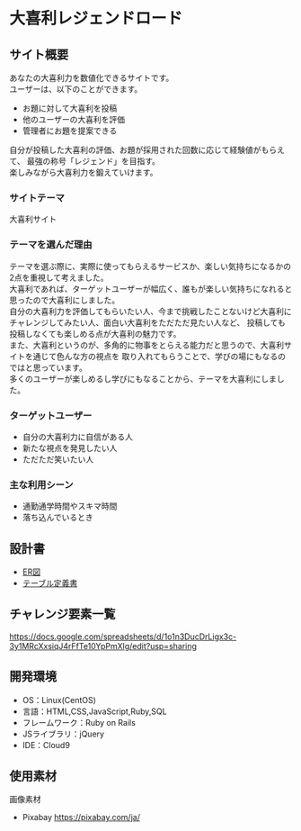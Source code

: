 # 大喜利レジェンドロード

## サイト概要
あなたの大喜利力を数値化できるサイトです。  
ユーザーは、以下のことができます。
* お題に対して大喜利を投稿
* 他のユーザーの大喜利を評価
* 管理者にお題を提案できる

自分が投稿した大喜利の評価、お題が採用された回数に応じて経験値がもらえて、
最強の称号「レジェンド」を目指す。  
楽しみながら大喜利力を鍛えていけます。

### サイトテーマ
大喜利サイト

### テーマを選んだ理由
テーマを選ぶ際に、実際に使ってもらえるサービスか、楽しい気持ちになるかの2点を重視して考えました。  
大喜利であれば、ターゲットユーザーが幅広く、誰もが楽しい気持ちになれると思ったので大喜利にしました。  
自分の大喜利力を評価してもらいたい人、今まで挑戦したことないけど大喜利にチャレンジしてみたい人、面白い大喜利をただただ見たい人など、
投稿しても投稿しなくても楽しめる点が大喜利の魅力です。  
また、大喜利というのが、多角的に物事をとらえる能力だと思うので、大喜利サイトを通じて色んな方の視点を
取り入れてもらうことで、学びの場にもなるのではと思っています。  
多くのユーザーが楽しめるし学びにもなることから、テーマを大喜利にしました。

### ターゲットユーザー
* 自分の大喜利力に自信がある人
* 新たな視点を発見したい人
* ただただ笑いたい人

### 主な利用シーン
* 通勤通学時間やスキマ時間
* 落ち込んでいるとき

## 設計書
* [ER図](https://drive.google.com/file/d/1XRVXxDuoXJ5VgXhXzwvImq2ZMay-AmLX/view?usp=sharing)
* [テーブル定義書](https://drive.google.com/file/d/1mwROetAIjL2fUhEuRTlmwp42kM07Ctmq/view?usp=sharing)

## チャレンジ要素一覧
https://docs.google.com/spreadsheets/d/1o1n3DucDrLigx3c-3y1MRcXxsiqJ4rFfTe10YpPmXlg/edit?usp=sharing

## 開発環境
- OS：Linux(CentOS)
- 言語：HTML,CSS,JavaScript,Ruby,SQL
- フレームワーク：Ruby on Rails
- JSライブラリ：jQuery
- IDE：Cloud9

## 使用素材
画像素材
- Pixabay https://pixabay.com/ja/